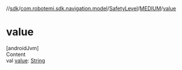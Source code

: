 //[sdk](../../../../index.md)/[com.robotemi.sdk.navigation.model](../../index.md)/[SafetyLevel](../index.md)/[MEDIUM](index.md)/[value](value.md)



# value  
[androidJvm]  
Content  
val [value](value.md): [String](https://kotlinlang.org/api/latest/jvm/stdlib/kotlin/-string/index.html)  



